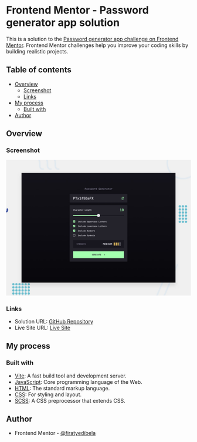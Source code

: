 # Frontend Mentor - Password generator app solution

This is a solution to the [Password generator app challenge on Frontend Mentor](https://www.frontendmentor.io/challenges/password-generator-app-Mr8CLycqjh). Frontend Mentor challenges help you improve your coding skills by building realistic projects.

## Table of contents

- [Overview](#overview)
  - [Screenshot](#screenshot)
  - [Links](#links)
- [My process](#my-process)
  - [Built with](#built-with)
- [Author](#author)

## Overview

### Screenshot

![](/preview.jpg)

### Links

- Solution URL: [GitHub Repository](https://github.com/firatyedibela/password-generator-app)
- Live Site URL: [Live Site](https://password-generator-app-kappa-flax.vercel.app)

## My process

### Built with

- [Vite](https://vitejs.dev): A fast build tool and development server.
- [JavaScript](https://developer.mozilla.org/en-US/docs/Web/JavaScript): Core programming language of the Web.
- [HTML](https://developer.mozilla.org/en-US/docs/Web/HTML): The standard markup language.
- [CSS](https://developer.mozilla.org/en-US/docs/Web/CSS): For styling and layout.
- [SCSS](https://sass-lang.com): A CSS preprocessor that extends CSS.

## Author

- Frontend Mentor - [@firatyedibela](https://www.frontendmentor.io/profile/firatyedibela)
